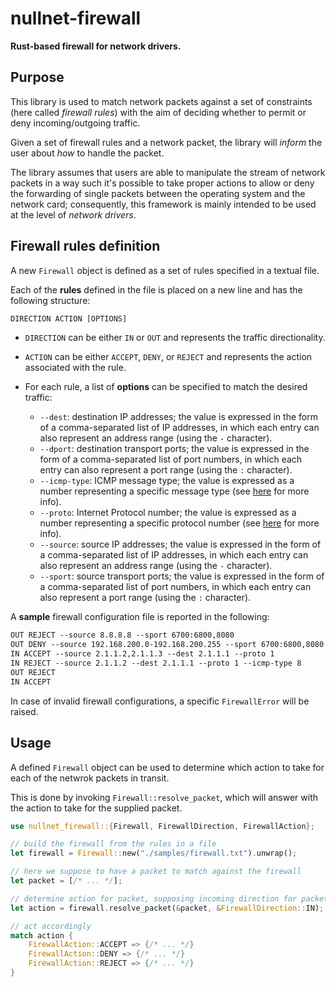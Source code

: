 # nullnet-firewall

**Rust-based firewall for network drivers.**

## Purpose

This library is used to match network packets against a set of constraints (here called *firewall rules*)
with the aim of deciding whether to permit or deny incoming/outgoing traffic.

Given a set of firewall rules and a network packet, the library will *inform* the user
about *how* to handle the packet.

The library assumes that users are able to manipulate the stream of network packets in a way such
it's possible to take proper actions to allow or deny the forwarding of single packets
between the operating system and the network card; consequently, this framework is mainly intended
to be used at the level of *network drivers*.

## Firewall rules definition

A new `Firewall` object is defined as a set of rules specified in a textual file.

Each of the **rules** defined in the file is placed on a new line and has the following structure:
``` txt
DIRECTION ACTION [OPTIONS]
```

* `DIRECTION` can be either `IN` or `OUT` and represents the traffic directionality.

* `ACTION` can be either `ACCEPT`, `DENY`, or `REJECT` and represents the action
associated with the rule.

* For each rule, a list of **options** can be specified to match the desired traffic:
  * `--dest`: destination IP addresses; the value is expressed in the form of a comma-separated
    list of IP addresses, in which each entry can also represent an address range (using the `-` character).
  * `--dport`: destination transport ports; the value is expressed in the form of a comma-separated
    list of port numbers, in which each entry can also represent a port range (using the `:` character).
  * `--icmp-type`: ICMP message type; the value is expressed as a number representing
    a specific message type (see [here](https://www.iana.org/assignments/icmp-parameters/icmp-parameters.xhtml#icmp-parameters-types) for more info).
  * `--proto`: Internet Protocol number; the value is expressed as a number representing
    a specific protocol number (see [here](https://www.iana.org/assignments/protocol-numbers/protocol-numbers.xhtml#protocol-numbers-1) for more info).
  * `--source`: source IP addresses; the value is expressed in the form of a comma-separated
    list of IP addresses, in which each entry can also represent an address range (using the `-` character).
  * `--sport`: source transport ports; the value is expressed in the form of a comma-separated
    list of port numbers, in which each entry can also represent a port range (using the `:` character).

A **sample** firewall configuration file is reported in the following:

``` txt
OUT REJECT --source 8.8.8.8 --sport 6700:6800,8080
OUT DENY --source 192.168.200.0-192.168.200.255 --sport 6700:6800,8080 --dport 1,2,2000
IN ACCEPT --source 2.1.1.2,2.1.1.3 --dest 2.1.1.1 --proto 1
IN REJECT --source 2.1.1.2 --dest 2.1.1.1 --proto 1 --icmp-type 8
OUT REJECT
IN ACCEPT
```

In case of invalid firewall configurations, a specific `FirewallError` will be raised.

## Usage

A defined `Firewall` object can be used to determine which action to take for each
of the netwrok packets in transit.

This is done by invoking `Firewall::resolve_packet`, which will answer with the
action to take for the supplied packet.

``` rs
use nullnet_firewall::{Firewall, FirewallDirection, FirewallAction};

// build the firewall from the rules in a file
let firewall = Firewall::new("./samples/firewall.txt").unwrap();

// here we suppose to have a packet to match against the firewall
let packet = [/* ... */];

// determine action for packet, supposing incoming direction for packet
let action = firewall.resolve_packet(&packet, &FirewallDirection::IN);

// act accordingly
match action {
    FirewallAction::ACCEPT => {/* ... */}
    FirewallAction::DENY => {/* ... */}
    FirewallAction::REJECT => {/* ... */}
}
```
